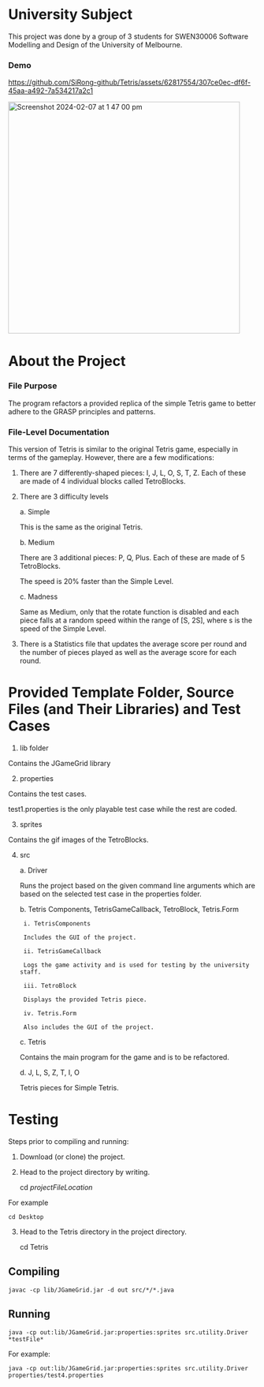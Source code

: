 # University Subject
This project was done by a group of 3 students for SWEN30006 Software Modelling and Design of the University of Melbourne.

### Demo

https://github.com/SiRong-github/Tetris/assets/62817554/307ce0ec-df6f-45aa-a492-7a534217a2c1

<img width="470" alt="Screenshot 2024-02-07 at 1 47 00 pm" src="https://github.com/SiRong-github/Tetris/assets/62817554/9f0dfab0-ce50-4ce0-9d4e-668e92f459cb">

# About the Project

### File Purpose
The program refactors a provided replica of the simple Tetris game to better adhere to the GRASP principles and patterns. 

### File-Level Documentation
This version of Tetris is similar to the original Tetris game, especially in terms of the gameplay. However, there are a few modifications:

1. There are 7 differently-shaped pieces: I, J, L, O, S, T, Z. Each of these are made of 4 individual blocks called TetroBlocks. 

2. There are 3 difficulty levels

    a. Simple

    This is the same as the original Tetris.

    b. Medium

    There are 3 additional pieces: P, Q, Plus. Each of these are made of 5 TetroBlocks.

    The speed is 20% faster than the Simple Level.

    c. Madness

    Same as Medium, only that the rotate function is disabled and each piece falls at a random speed within the range of [S, 2S], where s is the speed of the Simple Level.

4. There is a Statistics file that updates the average score per round and the number of pieces played as well as the average score for each round.

# Provided Template Folder, Source Files (and Their Libraries) and Test Cases

1. lib folder

Contains the JGameGrid library

2. properties 

Contains the test cases. 

test1.properties is the only playable test case while the rest are coded.

3. sprites

Contains the gif images of the TetroBlocks.

4. src
   
    a. Driver

    Runs the project based on the given command line arguments which are based on the selected test case in the properties folder.

    b. Tetris Components, TetrisGameCallback, TetroBlock, Tetris.Form

        i. TetrisComponents

        Includes the GUI of the project.
  
        ii. TetrisGameCallback

        Logs the game activity and is used for testing by the university staff.

        iii. TetroBlock 

        Displays the provided Tetris piece.

        iv. Tetris.Form

        Also includes the GUI of the project.


    c. Tetris

   Contains the main program for the game and is to be refactored.

    d. J, L, S, Z, T, I, O

   Tetris pieces for Simple Tetris.

# Testing

Steps prior to compiling and running:
1. Download (or clone) the project.
2. Head to the project directory by writing.

	cd *projectFileLocation*
 
 For example
 	
  	cd Desktop

3. Head to the Tetris directory in the project directory.

    cd Tetris

## Compiling

    javac -cp lib/JGameGrid.jar -d out src/*/*.java

## Running

    java -cp out:lib/JGameGrid.jar:properties:sprites src.utility.Driver *testFile*

For example:

    java -cp out:lib/JGameGrid.jar:properties:sprites src.utility.Driver properties/test4.properties
